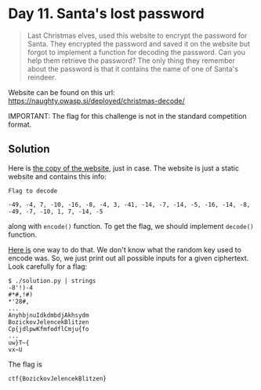# Day 11. Santa's lost password

> Last Christmas elves, used this website to encrypt the password for Santa. They encrypted the password and saved it on the website but forgot to implement a function for decoding the password. Can you help them retrieve the password? The only thing they remember about the password is that it contains the name of one of Santa's reindeer.

Website can be found on this url: https://naughty.owasp.si/deployed/christmas-decode/

IMPORTANT: The flag for this challenge is not in the standard competition format.

## Solution

Here is [the copy of the website](./index.html), just in case. The website is just a static website and contains this info:

```
Flag to decode

-49, -4, 7, -10, -16, -8, -4, 3, -41, -14, -7, -14, -5, -16, -14, -8, -49, -7, -10, 1, 7, -14, -5
```

along with `encode()` function. To get the flag, we should implement `decode()` function.

[Here is](./solution.py) one way to do that. We don't know what the random key used to encode was. So, we just print out all possible inputs for a given ciphertext. Look carefully for a flag:

```
$ ./solution.py | strings
-8'!)-4
#*#,!#)
*'28#,
...
AnyhbjnuIdkdmbdjAkhsydm
BozickovJelencekBlitzen
Cp{jdlpwKfmfodflCmju{fo
...
uw}T~{
vx~U
```

The flag is

```
ctf{BozickovJelencekBlitzen}
```
